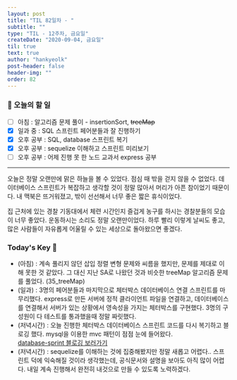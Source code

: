 ```yaml
---
layout: post
title: "TIL 82일차 - "
subtitle: ""
type: "TIL - 12주차, 금요일"
createDate: "2020-09-04, 금요일"
til: true
text: true
author: "hankyeolk"
post-header: false
header-img: ""
order: 82
---
```


### 📅 오늘의 할 일

- [ ] 아침 : 알고리즘 문제 풀이 - insertionSort, ~~treeMap~~ <br>
- [x] 일과 중 : SQL 스프린트 페어분들과 잘 진행하기 <br>
- [x] 오후 공부 : SQL, database 스프린트 복기 <br>
- [x] 오후 공부 : sequelize 이해하고 스프린트 미리보기 <br>
- [ ] 오후 공부 : 어제 진행 못 한 노드 교과서 express 공부 <br>

---

오늘은 정말 오랜만에 맑은 하늘을 볼 수 있었다. 점심 때 밖을 걷지 않을 수 없었다. 데이터베이스 스프린트가 복잡하고 생각할 것이 정말 많아서 머리가 아픈 참이었기 때문이다. 내 맥북은 뜨거워졌고, 밖이 선선해서 너무 좋은 짧은 휴식이었다.
<br>

집 근처에 있는 경찰 기동대에서 체련 시간인지 즐겁게 농구를 하시는 경찰분들의 모습이 너무 좋았다. 운동하시는 소리도 정말 오랜만이었다. 하루 빨리 이렇게 날씨도 좋고, 많은 사람들이 자유롭게 어울릴 수 있는 세상으로 돌아왔으면 좋겠다.
<br>

### Today's Key 🦄

- (아침) : 계속 풀리지 않던 삽입 정렬 변형 문제와 씨름을 했지만, 문제를 제대로 이해 못한 것 같았다. 그 대신 지난 SA로 나왔던 것과 비슷한 treeMap 알고리즘 문제를 풀었다. (35_treeMap)
- (일과) : 3명의 페어분들과 마지막으로 체터박스 데이터베이스 연결 스프린트를 마무리했다. express로 만든 서버에 정적 클라이언트 파일을 연결하고, 데이터베이스를 연결해서 서버가 있는 상황에서 영속성을 가지는 체터박스를 구현했다. 3명의 구성원이 다 테스트를 통과했을때 정말 짜릿했다.
- (저녁시간) : 오늘 진행한 체터박스 데이터베이스 스프린트 코드를 다시 복기하고 블로깅 했다. mysql을 이용한 mvc 패턴이 점점 눈에 들어왔다. <br>
  [database-sprint 블로깅 보러가기](https://www.notion.so/ddovblek/Express-Server-DB-2c8fde9dd94b4b5f98a3c7ab6609d667)<br>
- (저녁시간) : sequelize를 이해하는 것에 집중해봤지만 정말 새롭고 어렵다.. 스프린트 덕에 익숙해질 것이라 생각했는데, 공식문서와 설명을 보아도 아직 많이 어렵다. 내일 계속 진행해서 완전히 내것으로 만들 수 있도록 노력하겠다.

